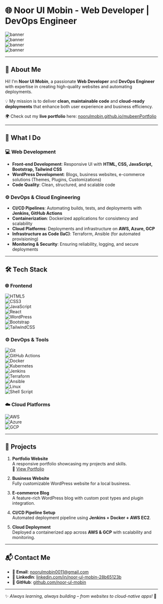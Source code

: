 # 🌐 Noor Ul Mobin - Web Developer | DevOps Engineer  

![banner](https://github.com/user-attachments/assets/066de2ea-6bad-4fc5-ae7c-316e7145f747)  
![banner](https://github.com/user-attachments/assets/64a4cf28-a7e9-45a2-9c20-f74f17857c54)  
![banner](https://github.com/user-attachments/assets/695712c5-1484-4bb4-bbd5-4361a6621e07)  
![banner](https://github.com/user-attachments/assets/ca074ff4-b7e6-4a55-ac3d-7e786badebaf)  

---

## 👋 About Me  

Hi! I’m **Noor Ul Mobin**, a passionate **Web Developer** and **DevOps Engineer** with expertise in creating high-quality websites and automating deployments.  

💡 My mission is to deliver **clean, maintainable code** and **cloud-ready deployments** that enhance both user experience and business efficiency.  

🌍 Check out my **live portfolio** here: [noorulmobin.github.io/mubeenPortfolio](https://noorulmobin.github.io/mubeenPortfolio/)  

---

## 🚀 What I Do  

### 💻 Web Development  
- **Front-end Development**: Responsive UI with **HTML, CSS, JavaScript, Bootstrap, Tailwind CSS**  
- **WordPress Development**: Blogs, business websites, e-commerce solutions (Themes, Plugins, Customizations)  
- **Code Quality**: Clean, structured, and scalable code  

### ⚙️ DevOps & Cloud Engineering  
- **CI/CD Pipelines**: Automating builds, tests, and deployments with **Jenkins, GitHub Actions**  
- **Containerization**: Dockerized applications for consistency and scalability  
- **Cloud Platforms**: Deployments and infrastructure on **AWS, Azure, GCP**  
- **Infrastructure as Code (IaC)**: Terraform, Ansible (for automated provisioning)  
- **Monitoring & Security**: Ensuring reliability, logging, and secure deployments  

---

## 🛠️ Tech Stack  

### 🌐 Frontend  
![HTML5](https://img.shields.io/badge/HTML5-E34F26?style=for-the-badge&logo=html5&logoColor=white)  
![CSS3](https://img.shields.io/badge/CSS3-1572B6?style=for-the-badge&logo=css3&logoColor=white)  
![JavaScript](https://img.shields.io/badge/JavaScript-F7DF1E?style=for-the-badge&logo=javascript&logoColor=black)  
![React](https://img.shields.io/badge/React-20232A?style=for-the-badge&logo=react&logoColor=61DAFB)  
![WordPress](https://img.shields.io/badge/WordPress-21759B?style=for-the-badge&logo=wordpress&logoColor=white)  
![Bootstrap](https://img.shields.io/badge/Bootstrap-7952B3?style=for-the-badge&logo=bootstrap&logoColor=white)  
![TailwindCSS](https://img.shields.io/badge/TailwindCSS-38B2AC?style=for-the-badge&logo=tailwind-css&logoColor=white)  

### ⚙️ DevOps & Tools  
![Git](https://img.shields.io/badge/Git-F05032?style=for-the-badge&logo=git&logoColor=white)  
![GitHub Actions](https://img.shields.io/badge/GitHub%20Actions-2088FF?style=for-the-badge&logo=githubactions&logoColor=white)  
![Docker](https://img.shields.io/badge/Docker-2496ED?style=for-the-badge&logo=docker&logoColor=white)  
![Kubernetes](https://img.shields.io/badge/Kubernetes-326CE5?style=for-the-badge&logo=kubernetes&logoColor=white)  
![Jenkins](https://img.shields.io/badge/Jenkins-D24939?style=for-the-badge&logo=jenkins&logoColor=white)  
![Terraform](https://img.shields.io/badge/Terraform-844FBA?style=for-the-badge&logo=terraform&logoColor=white)  
![Ansible](https://img.shields.io/badge/Ansible-EE0000?style=for-the-badge&logo=ansible&logoColor=white)  
![Linux](https://img.shields.io/badge/Linux-FCC624?style=for-the-badge&logo=linux&logoColor=black)  
![Shell Script](https://img.shields.io/badge/Shell_Script-121011?style=for-the-badge&logo=gnu-bash&logoColor=white)  

### ☁️ Cloud Platforms  
![AWS](https://img.shields.io/badge/AWS-232F3E?style=for-the-badge&logo=amazon-aws&logoColor=white)  
![Azure](https://img.shields.io/badge/Azure-0078D4?style=for-the-badge&logo=microsoft-azure&logoColor=white)  
![GCP](https://img.shields.io/badge/GCP-4285F4?style=for-the-badge&logo=google-cloud&logoColor=white)  

---

## 📂 Projects  

1. **Portfolio Website**  
   A responsive portfolio showcasing my projects and skills.  
   🔗 [View Portfolio](https://noorulmobin.github.io/mubeenPortfolio/)  

2. **Business Website**  
   Fully customizable WordPress website for a local business.  

3. **E-commerce Blog**  
   A feature-rich WordPress blog with custom post types and plugin integration.  

4. **CI/CD Pipeline Setup**  
   Automated deployment pipeline using **Jenkins + Docker + AWS EC2**.  

5. **Cloud Deployment**  
   Deployed a containerized app across **AWS & GCP** with scalability and monitoring.  

---

## 📬 Contact Me  

- 📧 **Email**: [noorulmobin0011@gmail.com](mailto:noorulmobin0011@gmail.com)  
- 🔗 **LinkedIn**: [linkedin.com/in/noor-ul-mobin-28b65123b](https://www.linkedin.com/in/noor-ul-mobin-28b65123b)  
- 🐙 **GitHub**: [github.com/noor-ul-mobin](https://github.com/noor-ul-mobin)  

---

✨ *Always learning, always building – from websites to cloud-native apps!* 🚀  
